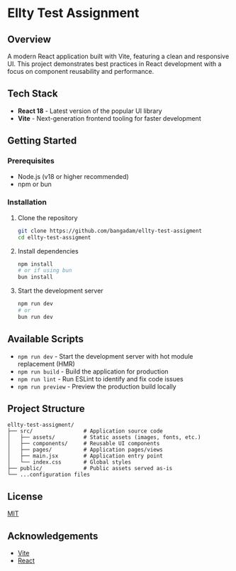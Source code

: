 # Ellty Test Assignment

## Overview

A modern React application built with Vite, featuring a clean and responsive UI. This project demonstrates best practices in React development with a focus on component reusability and performance.

## Tech Stack

- **React 18** - Latest version of the popular UI library
- **Vite** - Next-generation frontend tooling for faster development

## Getting Started

### Prerequisites

- Node.js (v18 or higher recommended)
- npm or bun

### Installation

1. Clone the repository

   ```bash
   git clone https://github.com/bangadam/ellty-test-assigment
   cd ellty-test-assigment
   ```

2. Install dependencies

   ```bash
   npm install
   # or if using bun
   bun install
   ```

3. Start the development server
   ```bash
   npm run dev
   # or
   bun run dev
   ```

## Available Scripts

- `npm run dev` - Start the development server with hot module replacement (HMR)
- `npm run build` - Build the application for production
- `npm run lint` - Run ESLint to identify and fix code issues
- `npm run preview` - Preview the production build locally

## Project Structure

```
ellty-test-assigment/
├── src/                # Application source code
│   ├── assets/         # Static assets (images, fonts, etc.)
│   ├── components/     # Reusable UI components
│   ├── pages/          # Application pages/views
│   ├── main.jsx        # Application entry point
│   └── index.css       # Global styles
├── public/             # Public assets served as-is
└── ...configuration files
```

## License

[MIT](LICENSE)

## Acknowledgements

- [Vite](https://vitejs.dev/)
- [React](https://reactjs.org/)
